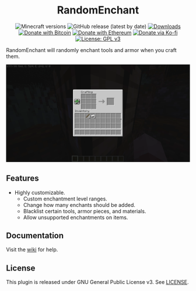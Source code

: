 <h1 align="center">RandomEnchant</h1>

<p align="center">
	<img src="https://img.shields.io/badge/Minecraft-1.16--1.18-orange" alt="Minecraft versions">
	<img src="https://img.shields.io/github/v/release/hyperdefined/RandomEnchant" alt="GitHub release (latest by date)">
	<a href="https://github.com/hyperdefined/RandomEnchant/releases"><img src="https://img.shields.io/github/downloads/hyperdefined/RandomEnchant/total?logo=github" alt="Downloads"></a>
	<a href="https://en.cryptobadges.io/donate/1F29aNKQzci3ga5LDcHHawYzFPXvELTFoL"><img src="https://en.cryptobadges.io/badge/micro/1F29aNKQzci3ga5LDcHHawYzFPXvELTFoL" alt="Donate with Bitcoin"></a>
	<a href="https://en.cryptobadges.io/donate/0xF3b4e87E4c11f586949ca8740eD33A1e473F924c"><img src="https://en.cryptobadges.io/badge/micro/0xF3b4e87E4c11f586949ca8740eD33A1e473F924c" alt="Donate with Ethereum"></a>
	<a href="https://ko-fi.com/hyperdefined"><img src="https://img.shields.io/badge/Donate-Ko--fi-red" alt="Donate via Ko-fi"></a>
	<a href="https://www.gnu.org/licenses/gpl-3.0"><img src="https://img.shields.io/badge/License-GPLv3-blue.svg" alt="License: GPL v3"></a>
</p>

RandomEnchant will randomly enchant tools and armor when you craft them.

![Image](https://raw.githubusercontent.com/hyperdefined/RandomEnchant/master/example.gif)

## Features
* Highly customizable.
    * Custom enchantment level ranges.
    * Change how many enchants should be added.
    * Blacklist certain tools, armor pieces, and materials.
    * Allow unsupported enchantments on items.

## Documentation
Visit the [wiki](https://docs.hyper.lol/randomenchant) for help.

## License
This plugin is released under GNU General Public License v3. See [LICENSE](https://github.com/hyperdefined/RandomEnchant/blob/master/LICENSE).
